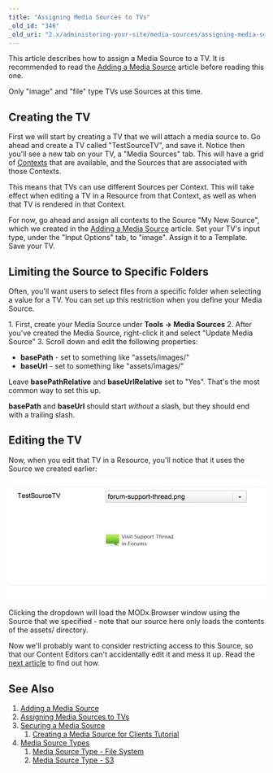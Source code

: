 ```yaml
---
title: "Assigning Media Sources to TVs"
_old_id: "346"
_old_uri: "2.x/administering-your-site/media-sources/assigning-media-sources-to-tvs"
---
```


This article describes how to assign a Media Source to a TV. It is recommended to read the [Adding a Media Source](building-sites/media-sources/creating "Adding a Media Source") article before reading this one.

Only "image" and "file" type TVs use Sources at this time.

## Creating the TV

First we will start by creating a TV that we will attach a media source to. Go ahead and create a TV called "TestSourceTV", and save it. Notice then you'll see a new tab on your TV, a "Media Sources" tab. This will have a grid of [Contexts](building-sites/contexts "Contexts") that are available, and the Sources that are associated with those Contexts.

This means that TVs can use different Sources per Context. This will take effect when editing a TV in a Resource from that Context, as well as when that TV is rendered in that Context.

For now, go ahead and assign all contexts to the Source "My New Source", which we created in the [Adding a Media Source](building-sites/media-sources/creating "Adding a Media Source") article. Set your TV's input type, under the "Input Options" tab, to "image". Assign it to a Template. Save your TV.

## Limiting the Source to Specific Folders

Often, you'll want users to select files from a specific folder when selecting a value for a TV. You can set up this restriction when you define your Media Source.

1\. First, create your Media Source under **Tools -> Media Sources**
2\. After you've created the Media Source, right-click it and select "Update Media Source"
3\. Scroll down and edit the following properties:

- **basePath** - set to something like "assets/images/"
- **baseUrl** - set to something like "assets/images/"

Leave **basePathRelative** and **baseUrlRelative** set to "Yes". That's the most common way to set this up.

**basePath** and **baseUrl** should start _without_ a slash, but they should end with a trailing slash.

## Editing the TV

Now, when you edit that TV in a Resource, you'll notice that it uses the Source we created earlier:

![](20110907-pd72jtn9bhdbn5q5qb7wadku5a.jpeg)

Clicking the dropdown will load the MODx.Browser window using the Source that we specified - note that our source here only loads the contents of the assets/ directory.

Now we'll probably want to consider restricting access to this Source, so that our Content Editors can't accidentally edit it and mess it up. Read the [next article](building-sites/media-sources/securing "Securing a Media Source") to find out how.

## See Also

1. [Adding a Media Source](building-sites/media-sources/creating)
2. [Assigning Media Sources to TVs](building-sites/media-sources/assigning-to-tvs)
3. [Securing a Media Source](building-sites/media-sources/securing)
   1. [Creating a Media Source for Clients Tutorial](building-sites/media-sources/securing/clients-tutorial)
4. [Media Source Types](building-sites/media-sources/types)
   1. [Media Source Type - File System](building-sites/media-sources/types/media-source-type-file-system)
   2. [Media Source Type - S3](building-sites/media-sources/types/media-source-type-s3)
